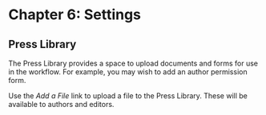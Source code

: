 # Chapter 6: Settings
## Press Library

The Press Library provides a space to upload documents and forms for use in the workflow. For example, you may wish to add an author permission form.

Use the *Add a File* link to upload a file to the Press Library. These will be available to authors and editors.
